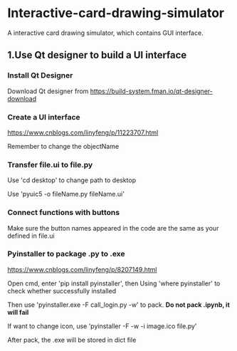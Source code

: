 # Interactive-card-drawing-simulator
A interactive card drawing simulator, which contains GUI interface.

## 1.Use Qt designer to build a UI interface
### Install Qt Designer
Download Qt designer from https://build-system.fman.io/qt-designer-download

### Create a UI interface
https://www.cnblogs.com/linyfeng/p/11223707.html

Remember to change the objectName

### Transfer file.ui to file.py
Use 'cd desktop' to change path to desktop

Use 'pyuic5 -o fileName.py fileName.ui'

### Connect functions with buttons
Make sure the button names appeared in the code are the same as your defined in file.ui

### Pyinstaller to package .py to .exe
https://www.cnblogs.com/linyfeng/p/8207149.html

Open cmd, enter 'pip install pyinstaller', then Using 'where pyinstaller' to check whether successfully installed

Then use 'pyinstaller.exe -F call_login.py -w' to pack. **Do not pack .ipynb, it will fail**

If want to change icon, use 'pyinstaller -F -w -i image.ico file.py' 

After pack, the .exe will be stored in dict file

